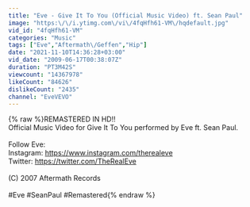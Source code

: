 ```yaml
---
title: "Eve - Give It To You (Official Music Video) ft. Sean Paul"
image: "https:\/\/i.ytimg.com\/vi\/4fqHfh61-VM\/hqdefault.jpg"
vid_id: "4fqHfh61-VM"
categories: "Music"
tags: ["Eve","Aftermath\/Geffen","Hip"]
date: "2021-11-10T14:36:28+03:00"
vid_date: "2009-06-17T00:38:07Z"
duration: "PT3M42S"
viewcount: "14367978"
likeCount: "84626"
dislikeCount: "2435"
channel: "EveVEVO"
---
```

{% raw %}REMASTERED IN HD!!<br />Official Music Video for Give It To You performed by Eve ft. Sean Paul.<br /><br />Follow Eve:<br />Instagram: <a rel="nofollow" target="blank" href="https://www.instagram.com/therealeve">https://www.instagram.com/therealeve</a><br />Twitter: <a rel="nofollow" target="blank" href="https://twitter.com/TheRealEve">https://twitter.com/TheRealEve</a>  <br /><br />(C) 2007 Aftermath Records<br /><br />#Eve #SeanPaul #Remastered{% endraw %}
